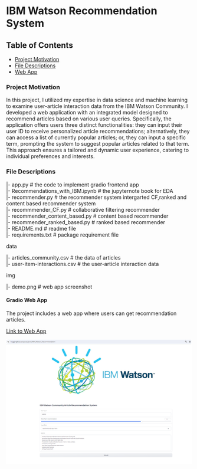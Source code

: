 # IBM Watson Recommendation System

## Table of Contents
 * [Project Motivation](#project-motivation)
 * [File Descriptions](#file-descriptions)
 * [Web App](#gradio-Web-App)
 
### Project Motivation

In this project, I utilized my expertise in data science and machine learning to examine user-article interaction data from the IBM Watson Community. I developed a web application with an integrated model designed to recommend articles based on various user queries. Specifically, the application offers users three distinct functionalities: they can input their user ID to receive personalized article recommendations; alternatively, they can access a list of currently popular articles; or, they can input a specific term, prompting the system to suggest popular articles related to that term. This approach ensures a tailored and dynamic user experience, catering to individual preferences and interests.

### File Descriptions
|- app.py # the code to implement gradio frontend app  
|- Recommendations\_with\_IBM.ipynb # the jupyternote book for EDA  
|- recommender.py # the recommender system intergarted CF,ranked and content based recommender system  
|- recommmender\_CF.py # collaborative filtering recommender  
|- recommender\_content_based.py # content based recommender  
|- recommender\_ranked_based.py # ranked based recommender   
|- README.md # readme file  
|- requirements.txt # package requirement file  


data    

|- articles_community.csv # the data of articles  
|- user-item-interactions.csv # the user-article interaction data  



img

|- demo.png # web app screenshot     


    


#### Gradio Web App
The project includes a web app where users can get recommendation articles. 

[Link to Web App](https://huggingface.co/spaces/jooo/IBM_Watson_Recommendation)  

![](https://github.com/zhukuixi/Udacity_DataScientistNanoDegree/blob/main/IBM_Watson_Recommender/img/demo.png?raw=true)  



